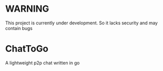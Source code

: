 # WARNING
This project is currently under development.
So it lacks security and may contain bugs
# ChatToGo
A lightweight p2p chat written in go 
